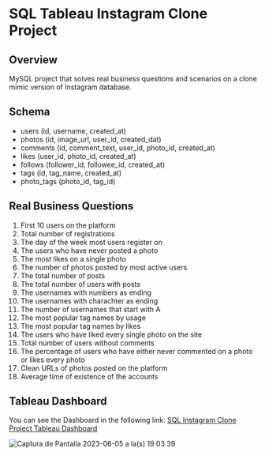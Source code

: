 # SQL Tableau Instagram Clone Project

## Overview
MySQL project that solves real business questions and scenarios on a clone mimic version of Instagram database.

## Schema
* users (id, username, created_at)
* photos (id, image_url, user_id, created_dat)
* comments (id, comment_text, user_id, photo_id, created_at)
* likes (user_id, photo_id, created_at)
* follows (follower_id, followee_id, created_at)
* tags (id, tag_name, created_at)
* photo_tags (photo_id, tag_id)

## Real Business Questions
1. First 10 users on the platform
2. Total number of registrations
3. The day of the week most users register on
4. The users who have never posted a photo
5. The most likes on a single photo
6. The number of photos posted by most active users
7. The total number of posts
8. The total number of users with posts
9. The usernames with numbers as ending
10. The usernames with charachter as ending
11. The number of usernames that start with A
12. The most popular tag names by usage 
13. The most popular tag names by likes
14. The users who have liked every single photo on the site
15. Total number of users without comments
16. The percentage of users who have either never commented on a photo or likes every photo
17. Clean URLs of photos posted on the platform
18. Average time of existence of the accounts

## Tableau Dashboard
You can see the Dashboard in the following link:
[SQL Instagram Clone Project Tableau Dashboard](https://public.tableau.com/app/profile/maximiliano.cruz/viz/InstagramCloneDataAnalysis/Dashboard1)

![Captura de Pantalla 2023-06-05 a la(s) 19 03 39](https://github.com/maxcruzq/SQL_Tableau_Instagram_Clone_Project/assets/132103792/7f6640b7-87b9-4e6c-9e6a-8a88cb2b41ed)

